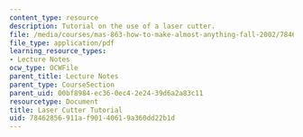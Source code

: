 ```yaml
---
content_type: resource
description: Tutorial on the use of a laser cutter.
file: /media/courses/mas-863-how-to-make-almost-anything-fall-2002/78462856911af90140619a360dd22b1d_tutorial.pdf
file_type: application/pdf
learning_resource_types:
- Lecture Notes
ocw_type: OCWFile
parent_title: Lecture Notes
parent_type: CourseSection
parent_uid: 00bf8984-ec36-0ec4-2e24-39d6a2a83c11
resourcetype: Document
title: Laser Cutter Tutorial
uid: 78462856-911a-f901-4061-9a360dd22b1d
---
```

